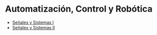 # Automatización, Control y Robótica

- [Señales y Sistemas I](Señales%20y%20Sistemas%20I.md)
- [Señales y Sistemas II](Señales%20y%20Sistemas%20II.md)